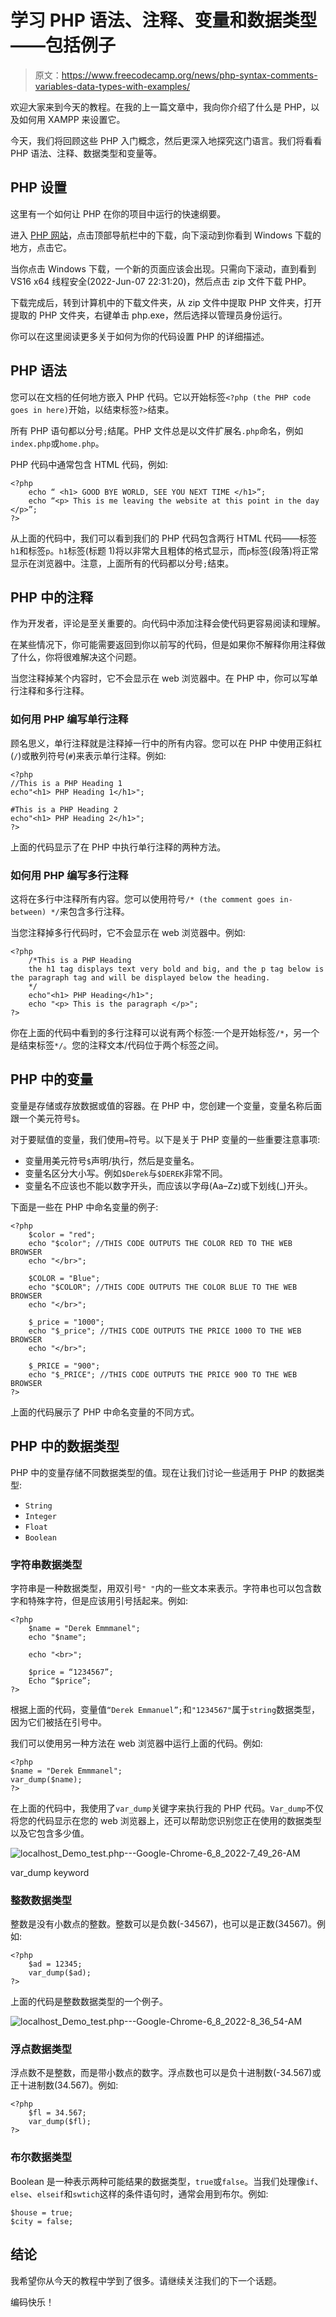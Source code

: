 # 学习 PHP 语法、注释、变量和数据类型——包括例子

> 原文：<https://www.freecodecamp.org/news/php-syntax-comments-variables-data-types-with-examples/>

欢迎大家来到今天的教程。在我的上一篇文章中，我向你介绍了什么是 PHP，以及如何用 XAMPP 来设置它。

今天，我们将回顾这些 PHP 入门概念，然后更深入地探究这门语言。我们将看看 PHP 语法、注释、数据类型和变量等。

## PHP 设置

这里有一个如何让 PHP 在你的项目中运行的快速纲要。

进入 [PHP 网站](https://www.php.net/)，点击顶部导航栏中的下载，向下滚动到你看到 Windows 下载的地方，点击它。

当你点击 Windows 下载，一个新的页面应该会出现。只需向下滚动，直到看到 VS16 x64 线程安全(2022-Jun-07 22:31:20)，然后点击 zip 文件下载 PHP。

下载完成后，转到计算机中的下载文件夹，从 zip 文件中提取 PHP 文件夹，打开提取的 PHP 文件夹，右键单击 php.exe，然后选择以管理员身份运行。

你可以在这里阅读更多关于如何为你的代码设置 PHP 的详细描述。

## PHP 语法

您可以在文档的任何地方嵌入 PHP 代码。它以开始标签`<?php (the PHP code goes in here)`开始，以结束标签`?>`结束。

所有 PHP 语句都以分号`;`结尾。PHP 文件总是以文件扩展名`.php`命名，例如`index.php`或`home.php`。

PHP 代码中通常包含 HTML 代码，例如:

```
<?php
	echo “ <h1> GOOD BYE WORLD, SEE YOU NEXT TIME </h1>”;
	echo “<p> This is me leaving the website at this point in the day </p>”;
?>
```

从上面的代码中，我们可以看到我们的 PHP 代码包含两行 HTML 代码——标签`h1`和标签`p`。`h1`标签(标题 1)将以非常大且粗体的格式显示，而`p`标签(段落)将正常显示在浏览器中。注意，上面所有的代码都以分号`;`结束。

## PHP 中的注释

作为开发者，评论是至关重要的。向代码中添加注释会使代码更容易阅读和理解。

在某些情况下，你可能需要返回到你以前写的代码，但是如果你不解释你用注释做了什么，你将很难解决这个问题。

当您注释掉某个内容时，它不会显示在 web 浏览器中。在 PHP 中，你可以写单行注释和多行注释。

### 如何用 PHP 编写单行注释

顾名思义，单行注释就是注释掉一行中的所有内容。您可以在 PHP 中使用正斜杠(`/`)或散列符号(`#`)来表示单行注释。例如:

```
<?php
//This is a PHP Heading 1 
echo"<h1> PHP Heading 1</h1>";

#This is a PHP Heading 2
echo"<h1> PHP Heading 2</h1>";
?> 
```

上面的代码显示了在 PHP 中执行单行注释的两种方法。

### 如何用 PHP 编写多行注释

这将在多行中注释所有内容。您可以使用符号`/* (the comment goes in-between) */`来包含多行注释。

当您注释掉多行代码时，它不会显示在 web 浏览器中。例如:

```
<?php
	/*This is a PHP Heading
	the h1 tag displays text very bold and big, and the p tag below is the paragraph tag and will be displayed below the heading.
	*/
	echo"<h1> PHP Heading</h1>";
	echo "<p> This is the paragraph </p>";
?>
```

你在上面的代码中看到的多行注释可以说有两个标签:一个是开始标签`/*`，另一个是结束标签`*/`。您的注释文本/代码位于两个标签之间。

## PHP 中的变量

变量是存储或存放数据或值的容器。在 PHP 中，您创建一个变量，变量名称后面跟一个美元符号`$`。

对于要赋值的变量，我们使用`=`符号。以下是关于 PHP 变量的一些重要注意事项:

*   变量用美元符号`$`声明/执行，然后是变量名。
*   变量名区分大小写。例如`$Derek`与`$DEREK`非常不同。
*   变量名不应该也不能以数字开头，而应该以字母(Aa–Zz)或下划线(_)开头。

下面是一些在 PHP 中命名变量的例子:

```
<?php
	$color = "red";
	echo "$color"; //THIS CODE OUTPUTS THE COLOR RED TO THE WEB BROWSER
	echo "</br>";

	$COLOR = "Blue";
	echo "$COLOR"; //THIS CODE OUTPUTS THE COLOR BLUE TO THE WEB BROWSER
	echo "</br>";

	$_price = "1000";
	echo "$_price"; //THIS CODE OUTPUTS THE PRICE 1000 TO THE WEB BROWSER
	echo "</br>";

	$_PRICE = "900";
	echo "$_PRICE"; //THIS CODE OUTPUTS THE PRICE 900 TO THE WEB BROWSER
?>
```

上面的代码展示了 PHP 中命名变量的不同方式。

## PHP 中的数据类型

PHP 中的变量存储不同数据类型的值。现在让我们讨论一些适用于 PHP 的数据类型:

*   `String`
*   `Integer`
*   `Float`
*   `Boolean`

### 字符串数据类型

字符串是一种数据类型，用双引号`" "`内的一些文本来表示。字符串也可以包含数字和特殊字符，但是应该用引号括起来。例如:

```
<?php
	$name = "Derek Emmmanel";
	echo "$name";

    echo "<br>";

	$price = “1234567”;
	Echo “$price”;
?>
```

根据上面的代码，变量值`“Derek Emmanuel”;`和`"1234567"`属于`string`数据类型，因为它们被括在引号中。

我们可以使用另一种方法在 web 浏览器中运行上面的代码。例如:

```
<?php
$name = "Derek Emmmanel";
var_dump($name);
?>
```

在上面的代码中，我使用了`var_dump`关键字来执行我的 PHP 代码。`Var_dump`不仅将您的代码显示在您的 web 浏览器上，还可以帮助您识别您正在使用的数据类型以及它包含多少值。

![localhost_Demo_test.php---Google-Chrome-6_8_2022-7_49_26-AM](img/c096b52b02ec211de798ffd966fcdb41.png)

var_dump keyword

### 整数数据类型

整数是没有小数点的整数。整数可以是负数(-34567)，也可以是正数(34567)。例如:

```
<?php
	$ad = 12345;
	var_dump($ad);
?>
```

上面的代码是整数数据类型的一个例子。

![localhost_Demo_test.php---Google-Chrome-6_8_2022-8_36_54-AM](img/8471a0a00e07b52d33271da9b7375216.png)

### 浮点数据类型

浮点数不是整数，而是带小数点的数字。浮点数也可以是负十进制数(-34.567)或正十进制数(34.567)。例如:

```
<?php
	$fl = 34.567;
	var_dump($fl);
?>
```

### 布尔数据类型

Boolean 是一种表示两种可能结果的数据类型，`true`或`false`。当我们处理像`if`、`else`、`elseif`和`swtich`这样的条件语句时，通常会用到布尔。例如:

```
$house = true;
$city = false;
```

## 结论

我希望你从今天的教程中学到了很多。请继续关注我们的下一个话题。

编码快乐！